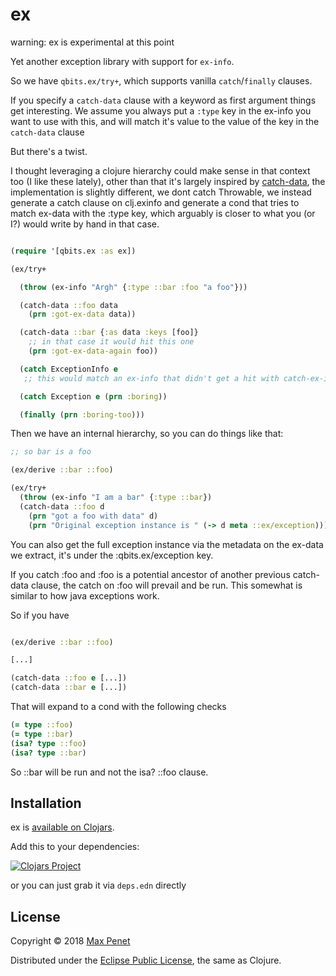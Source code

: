 # ex

warning: ex is experimental at this point

Yet another exception library with support for `ex-info`.

So we have `qbits.ex/try+`, which supports vanilla `catch`/`finally` clauses.



If you specify a `catch-data` clause with a keyword as first argument
things get interesting. We assume you always put a `:type` key in the
ex-info you want to use with this, and will match it's value to the
value of the key in the `catch-data` clause

But there's a twist.

I thought leveraging a clojure hierarchy could make sense in that
context too (I like these lately), other than that it's largely
inspired by [catch-data](https://github.com/gfredericks/catch-data),
the implementation is slightly different, we dont catch Throwable, we
instead generate a catch clause on clj.exinfo and generate a cond
that tries to match ex-data with the :type key, which arguably is
closer to what you (or I?) would write by hand in that case.


``` clj

(require '[qbits.ex :as ex])

(ex/try+

  (throw (ex-info "Argh" {:type ::bar :foo "a foo"}))

  (catch-data ::foo data
    (prn :got-ex-data data))

  (catch-data ::bar {:as data :keys [foo]}
    ;; in that case it would hit this one
    (prn :got-ex-data-again foo))

  (catch ExceptionInfo e
   ;; this would match an ex-info that didn't get a hit with catch-ex-info)

  (catch Exception e (prn :boring))

  (finally (prn :boring-too)))

```


Then we have an internal hierarchy, so you can do things like that:

``` clj
;; so bar is a foo

(ex/derive ::bar ::foo)

(ex/try+
  (throw (ex-info "I am a bar" {:type ::bar})
  (catch-data ::foo d
    (prn "got a foo with data" d)
    (prn "Original exception instance is " (-> d meta ::ex/exception))))

```

You can also get the full exception instance via the metadata on the
ex-data we extract, it's under the :qbits.ex/exception key.


If you catch :foo and :foo is a potential ancestor of another previous
catch-data clause, the catch on :foo will prevail and be run. This somewhat is
similar to how java exceptions work.

So if you have


``` clj

(ex/derive ::bar ::foo)

[...]

(catch-data ::foo e [...])
(catch-data ::bar e [...])
```

That will expand to a cond with the following checks

``` clj
(= type ::foo)
(= type ::bar)
(isa? type ::foo)
(isa? type ::bar)
```

So ::bar will be run and not the isa? ::foo clause.

## Installation

ex is [available on Clojars](https://clojars.org/cc.qbits/ex).

Add this to your dependencies:


[![Clojars Project](https://img.shields.io/clojars/v/cc.qbits/ex.svg)](https://clojars.org/cc.qbits/ex)


or you can just grab it via `deps.edn` directly

<!-- Please check the -->
<!-- [Changelog](https://github.com/mpenet/ex/blob/master/CHANGELOG.md) -->
<!-- if you are upgrading. -->

## License

Copyright © 2018 [Max Penet](http://twitter.com/mpenet)

Distributed under the
[Eclipse Public License](http://www.eclipse.org/legal/epl-v10.html),
the same as Clojure.
